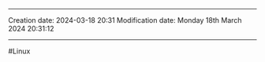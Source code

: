 

----
Creation date: 2024-03-18 20:31
Modification date: Monday 18th March 2024 20:31:12

----

#Linux 

